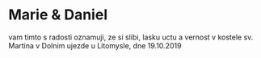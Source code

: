 #                                               Marie & Daniel

vam timto s radosti oznamuji,
   ze si slibi,
     lasku uctu a vernost v kostele sv. Martina
        v Dolnim ujezde u Litomysle,
           dne 19.10.2019